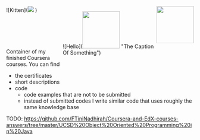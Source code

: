 <img src="https://upload.wikimedia.org/wikipedia/commons/9/97/Coursera-Logo_600x600.svg" width="100" height="100" style="float: right;">

<p style="max-width: 50%; float: right;">
![Hello](<img src="https://upload.wikimedia.org/wikipedia/commons/9/97/Coursera-Logo_600x600.svg" width="100" height="100"> "The Caption Of Something")
</p>

<div style="width:150px; height:100px">
![Kitten](<img src="https://upload.wikimedia.org/wikipedia/commons/9/97/Coursera-Logo_600x600.svg">
)
</div>

Container of my finished Coursera courses. You can find
- the certificates
- short descriptions
- code 
  - code examples that are not to be submitted
  - instead of submitted codes I write similar code that uses roughly the same knowledge base

TODO: https://github.com/FTiniNadhirah/Coursera-and-EdX-courses-answers/tree/master/UCSD%20Object%20Oriented%20Programming%20in%20Java
